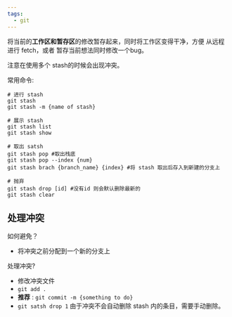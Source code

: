 ```yaml
---
tags:
  - git
---
```

将当前的**工作区和暂存区**的修改暂存起来，同时将工作区变得干净，方便 从远程进行 fetch，或者 暂存当前想法同时修改一个bug。

注意在使用多个 stash的时候会出现冲突。

常用命令:

```shell
# 进行 stash
git stash
git stash -m {name of stash}

# 展示 stash 
git stash list 
git stash show

# 取出 satsh
git stash pop #取出栈底
git stash pop --index {num}
git stash brach {branch_name} {index} #将 stash 取出后存入到新建的分支上

# 抛弃
git stash drop [id] #没有id 则会默认删除最新的
git stash clear
```

## 处理冲突

如何避免？

- 将冲突之前分配到一个新的分支上

处理冲突?

- 修改冲突文件
- `git add .`
- **推荐** : `git commit -m {something to do}`
- `git satsh drop 1`  由于冲突不会自动删除 stash 内的条目，需要手动删除。



